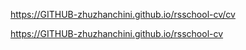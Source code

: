 https://GITHUB-zhuzhanchini.github.io/rsschool-cv/cv

https://GITHUB-zhuzhanchini.github.io/rsschool-cv